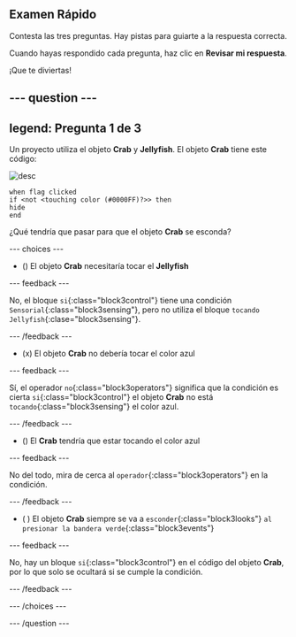 ## Examen Rápido

Contesta las tres preguntas. Hay pistas para guiarte a la respuesta correcta.

Cuando hayas respondido cada pregunta, haz clic en **Revisar mi respuesta**.

¡Que te diviertas!

--- question ---
---
legend: Pregunta 1 de 3
---

Un proyecto utiliza el objeto **Crab** y **Jellyfish**. El objeto **Crab** tiene este código:

![desc](images/crab-icon.png)

```blocks3
when flag clicked
if <not <touching color (#0000FF)?>> then
hide
end
```

¿Qué tendría que pasar para que el objeto **Crab** se esconda?

--- choices ---

- () El objeto **Crab** necesitaría tocar el **Jellyfish**

 --- feedback ---

 No, el bloque `si`{:class="block3control"} tiene una condición `Sensorial`{:class="block3sensing"}, pero no utiliza el bloque `tocando Jellyfish`{:clase="block3sensing"}.

 --- /feedback ---

- (x) El objeto **Crab** no debería tocar el color azul

 --- feedback ---

Sí, el operador `no`{:class="block3operators"} significa que la condición es cierta `si`{:class="block3control"} el objeto **Crab** no está `tocando`{:class="block3sensing"} el color azul.

 --- /feedback ---

- () El **Crab** tendría que estar tocando el color azul

 --- feedback ---

 No del todo, mira de cerca al `operador`{:class="block3operators"} en la condición.

 --- /feedback ---

- ( ) El objeto **Crab** siempre se va a `esconder`{:class="block3looks"} `al presionar la bandera verde`{:class="block3events"}

 --- feedback ---

 No, hay un bloque `si`{:class="block3control"} en el código del objeto **Crab**, por lo que solo se ocultará si se cumple la condición.

 --- /feedback ---

--- /choices ---

--- /question ---
